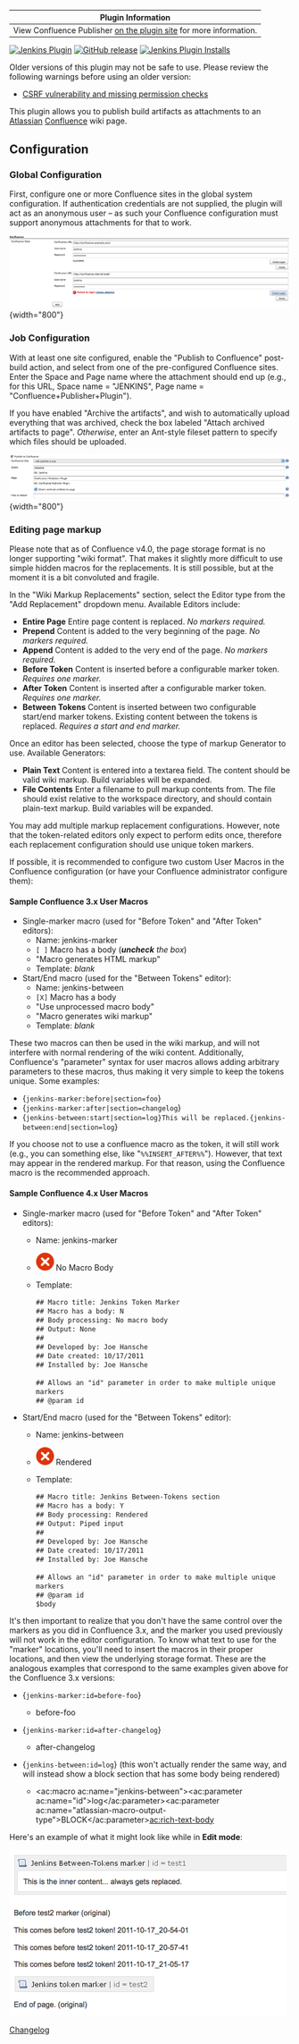 | Plugin Information                                                                                                    |
|-----------------------------------------------------------------------------------------------------------------------|
| View Confluence Publisher [on the plugin site](https://plugins.jenkins.io/confluence-publisher) for more information. |

[![Jenkins Plugin](https://img.shields.io/jenkins/plugin/v/confluence-publisher.svg)](https://plugins.jenkins.io/confluence-publisher)
[![GitHub release](https://img.shields.io/github/release/jenkinsci/confluence-publisher-plugin.svg?label=release)](https://github.com/jenkinsci/confluence-publisher-plugin/releases/latest)
[![Jenkins Plugin Installs](https://img.shields.io/jenkins/plugin/i/confluence-publisher.svg?color=blue)](https://plugins.jenkins.io/confluence-publisher)



Older versions of this plugin may not be safe to use. Please review the
following warnings before using an older version:

-   [CSRF vulnerability and missing permission
    checks](https://jenkins.io/security/advisory/2018-07-30/#SECURITY-982)

This plugin allows you to publish build artifacts as attachments to an
[Atlassian](http://www.atlassian.com/)
[Confluence](http://www.atlassian.com/software/confluence/) wiki page.

## Configuration

### Global Configuration

First, configure one or more Confluence sites in the global system
configuration. If authentication credentials are not supplied, the
plugin will act as an anonymous user – as such your Confluence
configuration must support anonymous attachments for that to work.

![](docs/images/Screen_shot_2011-02-28_at_8.17.13_PM.png){width="800"}

### Job Configuration

With at least one site configured, enable the "Publish to Confluence"
post-build action, and select from one of the pre-configured Confluence
sites. Enter the Space and Page name where the attachment should end up
(e.g., for this URL, Space name = "JENKINS", Page name =
"Confluence+Publisher+Plugin").

If you have enabled "Archive the artifacts", and wish to automatically
upload everything that was archived, check the box labeled "Attach
archived artifacts to page". *Otherwise*, enter an Ant-style fileset
pattern to specify which files should be uploaded.

![](docs/images/Screen_shot_2011-02-28_at_8.19.11_PM.png){width="800"}

### Editing page markup

Please note that as of Confluence v4.0, the page storage format is no
longer supporting "wiki format". That makes it slightly more difficult
to use simple hidden macros for the replacements. It is still possible,
but at the moment it is a bit convoluted and fragile.

In the "Wiki Markup Replacements" section, select the Editor type from
the "Add Replacement" dropdown menu. Available Editors include:

-   **Entire Page**
    Entire page content is replaced. *No markers required.*
-   **Prepend**
    Content is added to the very beginning of the page. *No markers
    required.*
-   **Append**
    Content is added to the very end of the page. *No markers required.*
-   **Before Token**
    Content is inserted before a configurable marker token. *Requires
    one marker.*
-   **After Token**
    Content is inserted after a configurable marker token. *Requires one
    marker.*
-   **Between Tokens**
    Content is inserted between two configurable start/end marker
    tokens. Existing content between the tokens is replaced. *Requires a
    start and end marker.*

Once an editor has been selected, choose the type of markup Generator to
use. Available Generators:

-   **Plain Text**
    Content is entered into a textarea field. The content should be
    valid wiki markup. Build variables will be expanded.
-   **File Contents**
    Enter a filename to pull markup contents from. The file should exist
    relative to the workspace directory, and should contain plain-text
    markup. Build variables will be expanded.

You may add multiple markup replacement configurations. However, note
that the token-related editors only expect to perform edits once,
therefore each replacement configuration should use unique token
markers.

If possible, it is recommended to configure two custom User Macros in
the Confluence configuration (or have your Confluence administrator
configure them):

#### Sample Confluence 3.x User Macros

-   Single-marker macro (used for "Before Token" and "After Token"
    editors):
    -   Name: jenkins-marker
    -   `[ ]` Macro has a body (***uncheck** the box*)
    -   "Macro generates HTML markup"
    -   Template: *blank*
-   Start/End macro (used for the "Between Tokens" editor):
    -   Name: jenkins-between
    -   `[X]` Macro has a body
    -   "Use unprocessed macro body"
    -   "Macro generates wiki markup"
    -   Template: *blank*

These two macros can then be used in the wiki markup, and will not
interfere with normal rendering of the wiki content. Additionally,
Confluence's "parameter" syntax for user macros allows adding arbitrary
parameters to these macros, thus making it very simple to keep the
tokens unique. Some examples:

-   {`jenkins-marker:before|section=foo`}
-   {`jenkins-marker:after|section=changelog`}
-   {`jenkins-between:start|section=log}This will be replaced.{jenkins-between:end|section=log`}

If you choose not to use a confluence macro as the token, it will still
work (e.g., you can something else, like "`%%INSERT_AFTER%%`"). However,
that text may appear in the rendered markup. For that reason, using the
Confluence macro is the recommended approach.

#### Sample Confluence 4.x User Macros

-   Single-marker macro (used for "Before Token" and "After Token"
    editors):
    -   Name: jenkins-marker
    -   ![(error)](docs/images/error.svg)
        No Macro Body
    -   Template:

            ## Macro title: Jenkins Token Marker
            ## Macro has a body: N
            ## Body processing: No macro body
            ## Output: None
            ##
            ## Developed by: Joe Hansche
            ## Date created: 10/17/2011
            ## Installed by: Joe Hansche

            ## Allows an "id" parameter in order to make multiple unique markers
            ## @param id

-   Start/End macro (used for the "Between Tokens" editor):
    -   Name: jenkins-between
    -   ![(error)](docs/images/error.svg)
        Rendered
    -   Template:

            ## Macro title: Jenkins Between-Tokens section
            ## Macro has a body: Y
            ## Body processing: Rendered
            ## Output: Piped input
            ##
            ## Developed by: Joe Hansche
            ## Date created: 10/17/2011
            ## Installed by: Joe Hansche

            ## Allows an "id" parameter in order to make multiple unique markers
            ## @param id
            $body

It's then important to realize that you don't have the same control over
the markers as you did in Confluence 3.x, and the marker you used
previously will not work in the editor configuration. To know what text
to use for the "marker" locations, you'll need to insert the macros in
their proper locations, and then view the underlying storage format.
These are the analogous examples that correspond to the same examples
given above for the Confluence 3.x versions:

-   {`jenkins-marker:id=before-foo`}
    -   <p><ac:macro ac:name="jenkins-marker"><ac:parameter ac:name="id">before-foo</ac:parameter></ac:macro></p>

-   {`jenkins-marker:id=after-changelog`}
    -   <p><ac:macro ac:name="jenkins-marker"><ac:parameter ac:name="id">after-changelog</ac:parameter></ac:macro></p>

-   {`jenkins-between:id=log`} (this won't actually render the same way,
    and will instead show a block section that has some body being
    rendered)
    -   <ac:macro ac:name="jenkins-between"><ac:parameter ac:name="id">log</ac:parameter><ac:parameter ac:name="atlassian-macro-output-type">BLOCK</ac:parameter><ac:rich-text-body>

Here's an example of what it might look like while in **Edit mode**:

![](docs/images/Screen_Shot_2011-10-17_at_9.36.01_PM.png)

[Changelog](CHANGELOG.md)
